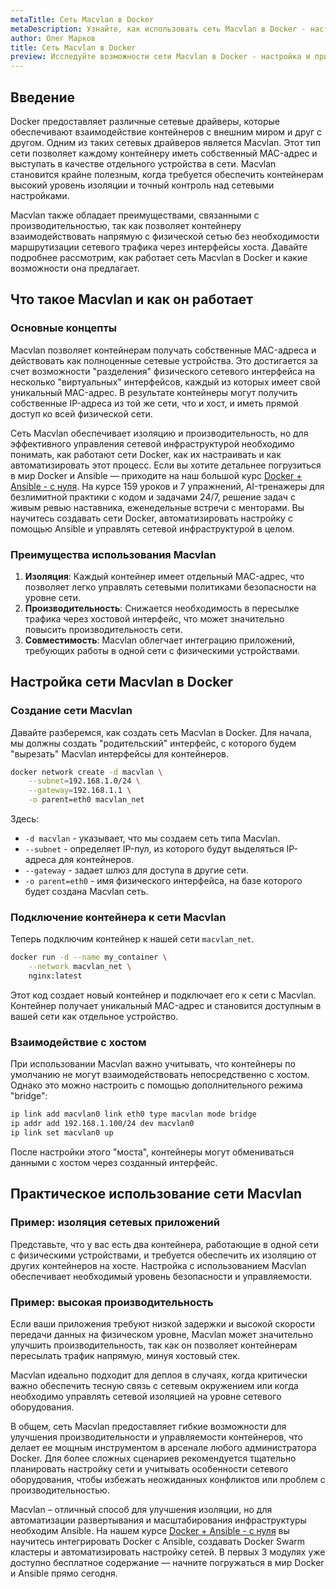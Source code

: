 ```yaml
---
metaTitle: Cеть Macvlan в Docker
metaDescription: Узнайте, как использовать сеть Macvlan в Docker - настройка, преимущества и управление интерфейсами для улучшения изоляции и производительности контейнеров
author: Олег Марков
title: Cеть Macvlan в Docker
preview: Исследуйте возможности сети Macvlan в Docker - настройка и примеры использования для повышения изоляции и производительности контейнеров в вашей инфраструктуре
---
```


## Введение

Docker предоставляет различные сетевые драйверы, которые обеспечивают взаимодействие контейнеров с внешним миром и друг с другом. Одним из таких сетевых драйверов является Macvlan. Этот тип сети позволяет каждому контейнеру иметь собственный MAC-адрес и выступать в качестве отдельного устройства в сети. Macvlan становится крайне полезным, когда требуется обеспечить контейнерам высокий уровень изоляции и точный контроль над сетевыми настройками.

Macvlan также обладает преимуществами, связанными с производительностью, так как позволяет контейнеру взаимодействовать напрямую с физической сетью без необходимости маршрутизации сетевого трафика через интерфейсы хоста. Давайте подробнее рассмотрим, как работает сеть Macvlan в Docker и какие возможности она предлагает.

## Что такое Macvlan и как он работает

### Основные концепты

Macvlan позволяет контейнерам получать собственные MAC-адреса и действовать как полноценные сетевые устройства. Это достигается за счет возможности "разделения" физического сетевого интерфейса на несколько "виртуальных" интерфейсов, каждый из которых имеет свой уникальный MAC-адрес. В результате контейнеры могут получить собственные IP-адреса из той же сети, что и хост, и иметь прямой доступ ко всей физической сети.

Сеть Macvlan обеспечивает изоляцию и производительность, но для эффективного управления сетевой инфраструктурой необходимо понимать, как работают сети Docker, как их настраивать и как автоматизировать этот процесс. Если вы хотите детальнее погрузиться в мир Docker и Ansible — приходите на наш большой курс [Docker + Ansible - с нуля](https://purpleschool.ru/course/docker?utm_source=knowledgebase&utm_medium=text&utm_campaign=Set_Macvlan_v_Docker). На курсе 159 уроков и 7 упражнений, AI-тренажеры для безлимитной практики с кодом и задачами 24/7, решение задач с живым ревью наставника, еженедельные встречи с менторами. Вы научитесь создавать сети Docker, автоматизировать настройку с помощью Ansible и управлять сетевой инфраструктурой в целом.

### Преимущества использования Macvlan

1. **Изоляция**: Каждый контейнер имеет отдельный MAC-адрес, что позволяет легко управлять сетевыми политиками безопасности на уровне сети.
2. **Производительность**: Снижается необходимость в пересылке трафика через хостовой интерфейс, что может значительно повысить производительность сети.
3. **Совместимость**: Macvlan облегчает интеграцию приложений, требующих работы в одной сети с физическими устройствами.

## Настройка сети Macvlan в Docker

### Создание сети Macvlan

Давайте разберемся, как создать сеть Macvlan в Docker. Для начала, мы должны создать "родительский" интерфейс, с которого будем "вырезать" Macvlan интерфейсы для контейнеров.

```bash
docker network create -d macvlan \
    --subnet=192.168.1.0/24 \
    --gateway=192.168.1.1 \
    -o parent=eth0 macvlan_net
```

Здесь:
- `-d macvlan` - указывает, что мы создаем сеть типа Macvlan.
- `--subnet` - определяет IP-пул, из которого будут выделяться IP-адреса для контейнеров.
- `--gateway` - задает шлюз для доступа в другие сети.
- `-o parent=eth0` - имя физического интерфейса, на базе которого будет создана Macvlan сеть.

### Подключение контейнера к сети Macvlan

Теперь подключим контейнер к нашей сети `macvlan_net`.

```bash
docker run -d --name my_container \
    --network macvlan_net \
    nginx:latest
```

Этот код создает новый контейнер и подключает его к сети с Macvlan. Контейнер получает уникальный MAC-адрес и становится доступным в вашей сети как отдельное устройство.

### Взаимодействие с хостом

При использовании Macvlan важно учитывать, что контейнеры по умолчанию не могут взаимодействовать непосредственно с хостом. Однако это можно настроить с помощью дополнительного режима "bridge":

```bash
ip link add macvlan0 link eth0 type macvlan mode bridge
ip addr add 192.168.1.100/24 dev macvlan0
ip link set macvlan0 up
```

После настройки этого "моста", контейнеры могут обмениваться данными с хостом через созданный интерфейс.

## Практическое использование сети Macvlan

### Пример: изоляция сетевых приложений

Представьте, что у вас есть два контейнера, работающие в одной сети с физическими устройствами, и требуется обеспечить их изоляцию от других контейнеров на хосте. Настройка с использованием Macvlan обеспечивает необходимый уровень безопасности и управляемости.

### Пример: высокая производительность

Если ваши приложения требуют низкой задержки и высокой скорости передачи данных на физическом уровне, Macvlan может значительно улучшить производительность, так как он позволяет контейнерам пересылать трафик напрямую, минуя хостовый стек.

Macvlan идеально подходит для деплоя в случаях, когда критически важно обеспечить тесную связь с сетевым окружением или когда необходимо управлять сетевой изоляцией на уровне сетевого оборудования.

В общем, сеть Macvlan предоставляет гибкие возможности для улучшения производительности и управляемости контейнеров, что делает ее мощным инструментом в арсенале любого администратора Docker. Для более сложных сценариев рекомендуется тщательно планировать настройку сети и учитывать особенности сетевого оборудования, чтобы избежать неожиданных конфликтов или проблем с производительностью.

Macvlan – отличный способ для улучшения изоляции, но для автоматизации развертывания и масштабирования инфраструктуры необходим Ansible. На нашем курсе [Docker + Ansible - с нуля](https://purpleschool.ru/course/docker?utm_source=knowledgebase&utm_medium=text&utm_campaign=Set_Macvlan_v_Docker) вы научитесь интегрировать Docker с Ansible, создавать Docker Swarm кластеры и автоматизировать настройку сетей. В первых 3 модулях уже доступно бесплатное содержание — начните погружаться в мир Docker и Ansible прямо сегодня.
